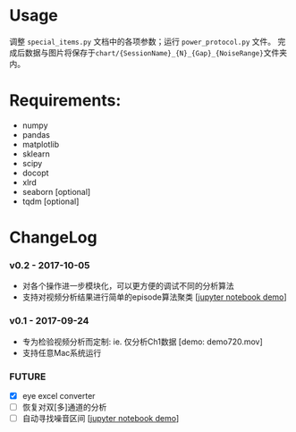 # Usage
调整 ```special_items.py``` 文档中的各项参数；运行 ```power_protocol.py``` 文件。
完成后数据与图片将保存于```chart/{SessionName}_{N}_{Gap}_{NoiseRange}```文件夹内。

# Requirements:
- numpy
- pandas
- matplotlib
- sklearn
- scipy
- docopt
- xlrd
- seaborn [optional]
- tqdm [optional]

# ChangeLog
### v0.2 - 2017-10-05
- 对各个操作进一步模块化，可以更方便的调试不同的分析算法
- 支持对视频分析结果进行简单的episode算法聚类 [[jupyter notebook demo](demo/demo_video_episode.ipynb)]

### v0.1 - 2017-09-24
- 专为检验视频分析而定制: ie. 仅分析Ch1数据 [demo: demo720.mov]
- 支持任意Mac系统运行

### FUTURE
- [x] eye excel converter
- [ ] 恢复对双[多]通道的分析
- [ ] 自动寻找噪音区间 [[jupyter notebook demo](demo/noise_checker.ipynb)]
